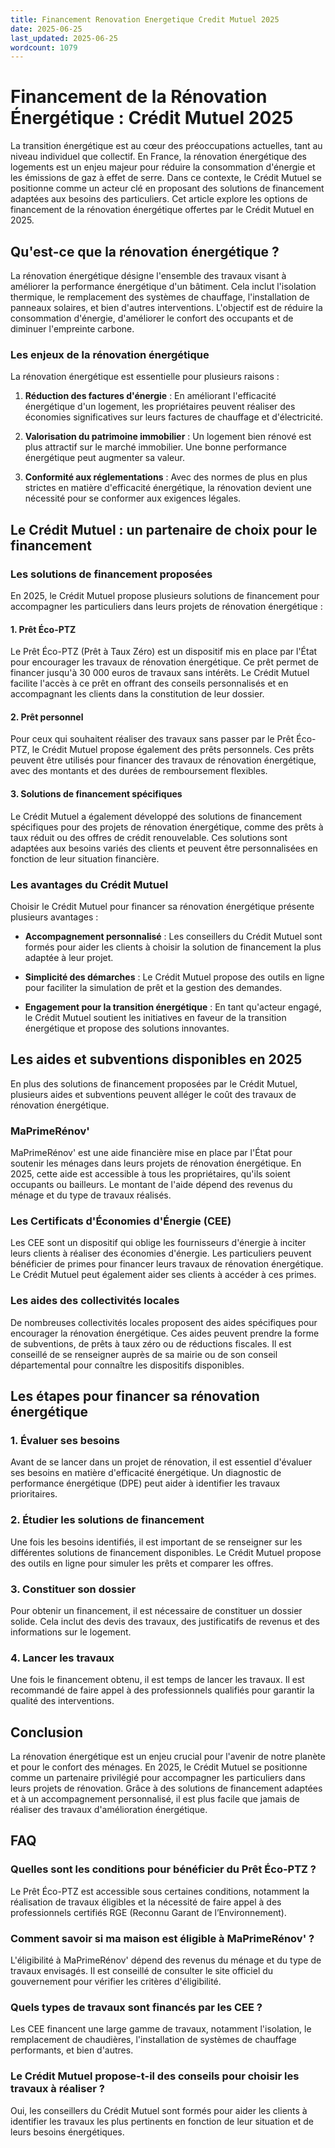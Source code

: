 ```yaml
---
title: Financement Renovation Energetique Credit Mutuel 2025
date: 2025-06-25
last_updated: 2025-06-25
wordcount: 1079
---
```


# Financement de la Rénovation Énergétique : Crédit Mutuel 2025

La transition énergétique est au cœur des préoccupations actuelles, tant au niveau individuel que collectif. En France, la rénovation énergétique des logements est un enjeu majeur pour réduire la consommation d'énergie et les émissions de gaz à effet de serre. Dans ce contexte, le Crédit Mutuel se positionne comme un acteur clé en proposant des solutions de financement adaptées aux besoins des particuliers. Cet article explore les options de financement de la rénovation énergétique offertes par le Crédit Mutuel en 2025.

## Qu'est-ce que la rénovation énergétique ?

La rénovation énergétique désigne l'ensemble des travaux visant à améliorer la performance énergétique d'un bâtiment. Cela inclut l'isolation thermique, le remplacement des systèmes de chauffage, l'installation de panneaux solaires, et bien d'autres interventions. L'objectif est de réduire la consommation d'énergie, d'améliorer le confort des occupants et de diminuer l'empreinte carbone.

### Les enjeux de la rénovation énergétique

La rénovation énergétique est essentielle pour plusieurs raisons :

1. **Réduction des factures d'énergie** : En améliorant l'efficacité énergétique d'un logement, les propriétaires peuvent réaliser des économies significatives sur leurs factures de chauffage et d'électricité.
   
2. **Valorisation du patrimoine immobilier** : Un logement bien rénové est plus attractif sur le marché immobilier. Une bonne performance énergétique peut augmenter sa valeur.

3. **Conformité aux réglementations** : Avec des normes de plus en plus strictes en matière d'efficacité énergétique, la rénovation devient une nécessité pour se conformer aux exigences légales.

## Le Crédit Mutuel : un partenaire de choix pour le financement

### Les solutions de financement proposées

En 2025, le Crédit Mutuel propose plusieurs solutions de financement pour accompagner les particuliers dans leurs projets de rénovation énergétique :

#### 1. Prêt Éco-PTZ

Le Prêt Éco-PTZ (Prêt à Taux Zéro) est un dispositif mis en place par l'État pour encourager les travaux de rénovation énergétique. Ce prêt permet de financer jusqu'à 30 000 euros de travaux sans intérêts. Le Crédit Mutuel facilite l'accès à ce prêt en offrant des conseils personnalisés et en accompagnant les clients dans la constitution de leur dossier.

#### 2. Prêt personnel

Pour ceux qui souhaitent réaliser des travaux sans passer par le Prêt Éco-PTZ, le Crédit Mutuel propose également des prêts personnels. Ces prêts peuvent être utilisés pour financer des travaux de rénovation énergétique, avec des montants et des durées de remboursement flexibles.

#### 3. Solutions de financement spécifiques

Le Crédit Mutuel a également développé des solutions de financement spécifiques pour des projets de rénovation énergétique, comme des prêts à taux réduit ou des offres de crédit renouvelable. Ces solutions sont adaptées aux besoins variés des clients et peuvent être personnalisées en fonction de leur situation financière.

### Les avantages du Crédit Mutuel

Choisir le Crédit Mutuel pour financer sa rénovation énergétique présente plusieurs avantages :

- **Accompagnement personnalisé** : Les conseillers du Crédit Mutuel sont formés pour aider les clients à choisir la solution de financement la plus adaptée à leur projet.

- **Simplicité des démarches** : Le Crédit Mutuel propose des outils en ligne pour faciliter la simulation de prêt et la gestion des demandes.

- **Engagement pour la transition énergétique** : En tant qu'acteur engagé, le Crédit Mutuel soutient les initiatives en faveur de la transition énergétique et propose des solutions innovantes.

## Les aides et subventions disponibles en 2025

En plus des solutions de financement proposées par le Crédit Mutuel, plusieurs aides et subventions peuvent alléger le coût des travaux de rénovation énergétique.

### MaPrimeRénov'

MaPrimeRénov' est une aide financière mise en place par l'État pour soutenir les ménages dans leurs projets de rénovation énergétique. En 2025, cette aide est accessible à tous les propriétaires, qu'ils soient occupants ou bailleurs. Le montant de l'aide dépend des revenus du ménage et du type de travaux réalisés.

### Les Certificats d'Économies d'Énergie (CEE)

Les CEE sont un dispositif qui oblige les fournisseurs d'énergie à inciter leurs clients à réaliser des économies d'énergie. Les particuliers peuvent bénéficier de primes pour financer leurs travaux de rénovation énergétique. Le Crédit Mutuel peut également aider ses clients à accéder à ces primes.

### Les aides des collectivités locales

De nombreuses collectivités locales proposent des aides spécifiques pour encourager la rénovation énergétique. Ces aides peuvent prendre la forme de subventions, de prêts à taux zéro ou de réductions fiscales. Il est conseillé de se renseigner auprès de sa mairie ou de son conseil départemental pour connaître les dispositifs disponibles.

## Les étapes pour financer sa rénovation énergétique

### 1. Évaluer ses besoins

Avant de se lancer dans un projet de rénovation, il est essentiel d'évaluer ses besoins en matière d'efficacité énergétique. Un diagnostic de performance énergétique (DPE) peut aider à identifier les travaux prioritaires.

### 2. Étudier les solutions de financement

Une fois les besoins identifiés, il est important de se renseigner sur les différentes solutions de financement disponibles. Le Crédit Mutuel propose des outils en ligne pour simuler les prêts et comparer les offres.

### 3. Constituer son dossier

Pour obtenir un financement, il est nécessaire de constituer un dossier solide. Cela inclut des devis des travaux, des justificatifs de revenus et des informations sur le logement.

### 4. Lancer les travaux

Une fois le financement obtenu, il est temps de lancer les travaux. Il est recommandé de faire appel à des professionnels qualifiés pour garantir la qualité des interventions.

## Conclusion

La rénovation énergétique est un enjeu crucial pour l'avenir de notre planète et pour le confort des ménages. En 2025, le Crédit Mutuel se positionne comme un partenaire privilégié pour accompagner les particuliers dans leurs projets de rénovation. Grâce à des solutions de financement adaptées et à un accompagnement personnalisé, il est plus facile que jamais de réaliser des travaux d'amélioration énergétique.

## FAQ

### Quelles sont les conditions pour bénéficier du Prêt Éco-PTZ ?

Le Prêt Éco-PTZ est accessible sous certaines conditions, notamment la réalisation de travaux éligibles et la nécessité de faire appel à des professionnels certifiés RGE (Reconnu Garant de l’Environnement).

### Comment savoir si ma maison est éligible à MaPrimeRénov' ?

L'éligibilité à MaPrimeRénov' dépend des revenus du ménage et du type de travaux envisagés. Il est conseillé de consulter le site officiel du gouvernement pour vérifier les critères d'éligibilité.

### Quels types de travaux sont financés par les CEE ?

Les CEE financent une large gamme de travaux, notamment l'isolation, le remplacement de chaudières, l'installation de systèmes de chauffage performants, et bien d'autres.

### Le Crédit Mutuel propose-t-il des conseils pour choisir les travaux à réaliser ?

Oui, les conseillers du Crédit Mutuel sont formés pour aider les clients à identifier les travaux les plus pertinents en fonction de leur situation et de leurs besoins énergétiques.